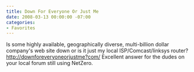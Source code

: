 ```yaml
---
title: Down For Everyone Or Just Me
date: 2008-03-13 00:00:00 -07:00
categories:
- Favorites
---
```


<p>Is some highly available, geographically diverse, multi-billion dollar company's web site down or is it just my local ISP/Comcast/linksys router? <a href="http://downforeveryoneorjustme.com/">http://downforeveryoneorjustme?com/</a> Excellent answer for the dudes on your local forum still using NetZero.</p>
